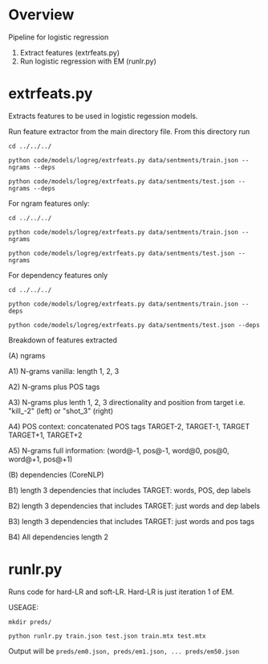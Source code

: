 Overview 
======
Pipeline for logistic regression
1. Extract features (extrfeats.py)
2. Run logistic regression with EM (runlr.py)

extrfeats.py
====
Extracts features to be used in logistic regession models. 

Run feature extractor from the main directory file. From this directory run

```
cd ../../../

python code/models/logreg/extrfeats.py data/sentments/train.json --ngrams --deps

python code/models/logreg/extrfeats.py data/sentments/test.json --ngrams --deps
```

For ngram features only:

```
cd ../../../

python code/models/logreg/extrfeats.py data/sentments/train.json --ngrams 

python code/models/logreg/extrfeats.py data/sentments/test.json --ngrams 
``` 

For dependency features only 

```
cd ../../../

python code/models/logreg/extrfeats.py data/sentments/train.json --deps

python code/models/logreg/extrfeats.py data/sentments/test.json --deps
``` 

Breakdown of features extracted

(A) ngrams

A1) N-grams vanilla: length 1, 2, 3

A2) N-grams plus POS tags 

A3) N-grams plus lenth 1, 2, 3 directionality and position from target i.e. "kill_-2" (left) or "shot_3" (right)

A4) POS context: concatenated POS tags TARGET-2, TARGET-1, TARGET TARGET+1, TARGET+2

A5) N-grams full information: (word@-1, pos@-1, word@0, pos@0, word@+1, pos@+1)

(B) dependencies (CoreNLP)

B1) length 3 dependencies that includes TARGET: words, POS, dep labels

B2) length 3 dependencies that includes TARGET: just words and dep labels

B3) length 3 dependencies that includes TARGET: just words and pos tags

B4) All dependencies length 2

runlr.py
=====

Runs code for hard-LR and soft-LR. 
Hard-LR is just iteration 1 of EM.

USEAGE: 

`mkdir preds/`

`python runlr.py train.json test.json train.mtx test.mtx` 

Output will be `preds/em0.json, preds/em1.json, ... preds/em50.json`


